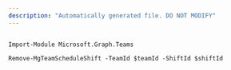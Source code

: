 ```yaml
---
description: "Automatically generated file. DO NOT MODIFY"
---
```


```powershellv2

Import-Module Microsoft.Graph.Teams

Remove-MgTeamScheduleShift -TeamId $teamId -ShiftId $shiftId

```